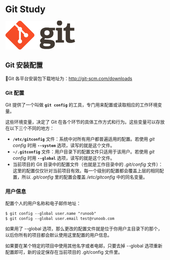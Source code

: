 # Git Study

![Git](images/git.png)

## Git 安装配置

🔗Git 各平台安装包下载地址为：http://git-scm.com/downloads

### Git 配置

Git 提供了一个叫做 **`git config`** 的工具，专门用来配置或读取相应的工作环境变量。

这些环境变量，决定了 Git 在各个环节的具体工作方式和行为。这些变量可以存放在以下三个不同的地方：

- **`/etc/gitconfig`** 文件：系统中对所有用户都普遍适用的配置。若使用 *git config* 时用 **`--system`** 选项，读写的就是这个文件。
- **`~/.gitconfig`** 文件：用户目录下的配置文件只适用于该用户。若使用 *git config* 时用 **`--global`** 选项，读写的就是这个文件。
- 当前项目的 Git 目录中的配置文件（也就是工作目录中的 *.git/config* 文件）：这里的配置仅仅针对当前项目有效。每一个级别的配置都会覆盖上层的相同配置，所以 *.git/config* 里的配置会覆盖 */etc/gitconfig* 中的同名变量。

### 用户信息

配置个人的用户名称和电子邮件地址：

```
$ git config --global user.name "runoob"
$ git config --global user.email test@runoob.com
```

如果用了 --global 选项，那么更改的配置文件就是位于你用户主目录下的那个，以后你所有的项目都会默认使用这里配置的用户信息。

如果要在某个特定的项目中使用其他名字或者电邮，只要去掉 --global 选项重新配置即可，新的设定保存在当前项目的 .git/config 文件里。